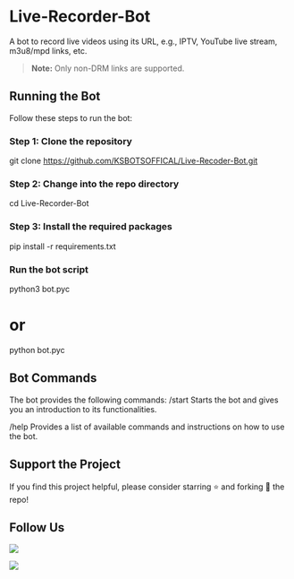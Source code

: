 # Live-Recorder-Bot

A bot to record live videos using its URL, e.g., IPTV, YouTube live stream, m3u8/mpd links, etc.

> **Note:** Only non-DRM links are supported.

## Running the Bot

Follow these steps to run the bot:

### Step 1: Clone the repository
git clone https://github.com/KSBOTSOFFICAL/Live-Recoder-Bot.git
### Step 2: Change into the repo directory
cd Live-Recorder-Bot
### Step 3: Install the required packages
pip install -r requirements.txt
###  Run the bot script
python3 bot.pyc
# or
python bot.pyc

## Bot Commands
The bot provides the following commands:
/start
Starts the bot and gives you an introduction to its functionalities.

/help
Provides a list of available commands and instructions on how to use the bot.

## Support the Project
If you find this project helpful, please consider starring ⭐ and forking 🍴 the repo!

## Follow Us

<p align="left"> <a href="https://youtube.com/@ksbotsoffical"> <img src="https://img.shields.io/badge/YouTube-Follow%20on%20YouTube-red.svg?logo=youtube"> </a> </p> <p align="left"> <a href="https://t.me/ks_bot_officals"> <img src="https://img.shields.io/badge/Telegram-Join%20on%20Telegram-blue.svg?logo=telegram"> </a> </p>
